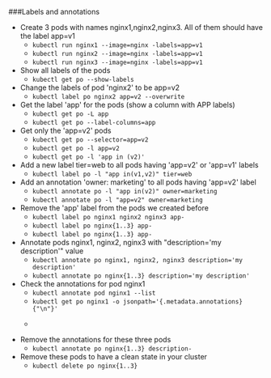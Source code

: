 ###Labels and annotations
* Create 3 pods with names nginx1,nginx2,nginx3. All of them should have the label app=v1
  * ```kubectl run nginx1 --image=nginx -labels=app=v1```
  * ```kubectl run nginx2 --image=nginx -labels=app=v1```
  * ```kubectl run nginx3 --image=nginx -labels=app=v1```
* Show all labels of the pods
  * ``kubectl get po --show-labels``
* Change the labels of pod 'nginx2' to be app=v2
  * ```kubectl label po nginx2 app=v2 --overwrite```
* Get the label 'app' for the pods (show a column with APP labels)
  * ```kubectl get po -L app```
  * ```kubectl get po --label-columns=app```
* Get only the 'app=v2' pods
  * ```kubectl get po --selector=app=v2```
  * ```kubectl get po -l app=v2```
  * ```kubectl get po -l 'app in (v2)'```
* Add a new label tier=web to all pods having 'app=v2' or 'app=v1' labels
  * ```kubectl label po -l "app in(v1,v2)" tier=web```
* Add an annotation 'owner: marketing' to all pods having 'app=v2' label 
  * ```kubectl annotate po -l "app in(v2)" owner=marketing```
  * ```kubectl annotate po -l "app=v2" owner=marketing```
* Remove the 'app' label from the pods we created before
  * ```kubectl label po nginx1 nginx2 nginx3 app-``` 
  * ```kubectl label po nginx{1..3} app-``` 
  * ```kubectl label po nginx{1..3} app-``` 
* Annotate pods nginx1, nginx2, nginx3 with "description='my description'" value
  * ```kubectl annotate po nginx1, nginx2, nginx3 description='my description'```
  * ```kubectl annotate po nginx{1..3} description='my description'```
* Check the annotations for pod nginx1
  * ```kubectl annotate pod nginx1 --list```
  * ```kubectl get po nginx1 -o jsonpath='{.metadata.annotations}{"\n"}'```
  * ```kubectl get po nginx1 -o custom-columns=Name:metadata.name,ANNOTATIONS:metadata.annotations.descrition
* Remove the annotations for these three pods
  * ```kubectl annotate po nginx{1..3} description-```
* Remove these pods to have a clean state in your cluster
  * ```kubectl delete po nginx{1..3}```

